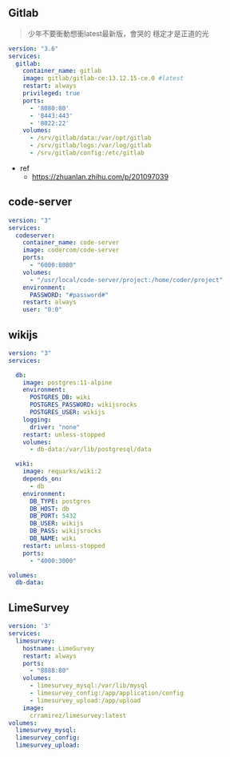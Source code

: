 ## Gitlab

> 少年不要衝動想衝latest最新版，會哭的
> 穩定才是正道的光 
``` yaml 
version: "3.6"
services:
  gitlab:
    container_name: gitlab
    image: gitlab/gitlab-ce:13.12.15-ce.0 #latest
    restart: always
    privileged: true
    ports:
      - '8080:80'
      - '8443:443'
      - '8022:22'
    volumes:
      - /srv/gitlab/data:/var/opt/gitlab
      - /srv/gitlab/logs:/var/log/gitlab
      - /srv/gitlab/config:/etc/gitlab
```
<!--
# environment:
#   - GITLAB_ROOT_PASSWORD=#password#
#   - GITLAB_ROOT_EMAIL=administrator@nttu.edu.tw 
-->
- ref
  - https://zhuanlan.zhihu.com/p/201097039

## code-server
``` yaml 
version: "3"
services:
  codeserver:
    container_name: code-server
    image: codercom/code-server
    ports:
      - "6000:8080"
    volumes:
      - "/usr/local/code-server/project:/home/coder/project"
    environment:
      PASSWORD: "#password#"
    restart: always
    user: "0:0"
```

## wikijs
``` yaml 
version: "3"
services:

  db:
    image: postgres:11-alpine
    environment:
      POSTGRES_DB: wiki
      POSTGRES_PASSWORD: wikijsrocks
      POSTGRES_USER: wikijs
    logging:
      driver: "none"
    restart: unless-stopped
    volumes:
      - db-data:/var/lib/postgresql/data

  wiki:
    image: requarks/wiki:2
    depends_on:
      - db
    environment:
      DB_TYPE: postgres
      DB_HOST: db
      DB_PORT: 5432
      DB_USER: wikijs
      DB_PASS: wikijsrocks
      DB_NAME: wiki
    restart: unless-stopped
    ports:
      - "4000:3000"

volumes:
  db-data:
```

## LimeSurvey
``` yaml 
version: '3'
services:
  limesurvey:
    hostname: LimeSurvey
    restart: always
    ports:
      - "8888:80"
    volumes:
      - limesurvey_mysql:/var/lib/mysql
      - limesurvey_config:/app/application/config
      - limesurvey_upload:/app/upload
    image:
      crramirez/limesurvey:latest
volumes:
  limesurvey_mysql:
  limesurvey_config:
  limesurvey_upload:
```
